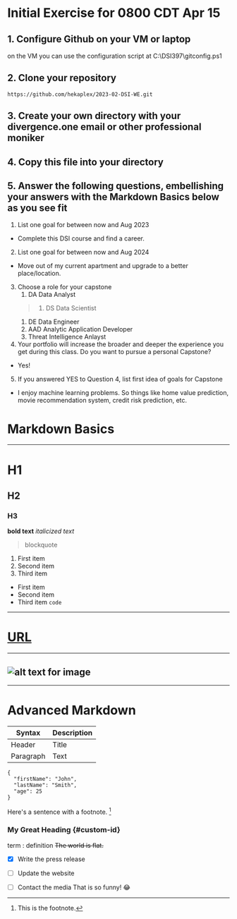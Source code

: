 # **Initial Exercise for 0800 CDT Apr 15**

## 1. Configure Github on your VM or laptop
on the VM you can use the configuration script at C:\DSI397\gitconfig.ps1
## 2. Clone your repository
`https://github.com/hekaplex/2023-02-DSI-WE.git`
## 3. Create your own directory with your divergence.one email or other professional moniker
## 4. Copy this file into your directory
## 5. Answer the following questions, embellishing your answers with the **Markdown Basics** below as you see fit
1. List one goal for between now and Aug 2023
* Complete this DSI course and find a career.
2. List one goal for between now and Aug 2024
* Move out of my current apartment and upgrade to a better place/location.
3. Choose a role for your capstone
   1. DA Data Analyst
   > 1. DS Data Scientist
   1. DE Data Engineer
   1. AAD Analytic Application Developer
   1. Threat Intelligence Anlayst 
4. Your portfolio will increase the broader and deeper the experience you get during this class. Do you want to pursue a personal Capstone?
* Yes!
5. If you answered YES to Question 4, list first idea of goals for Capstone
* I enjoy machine learning problems. So things like home value prediction, movie recommendation system, credit risk prediction, etc.


# **Markdown Basics**
---
# H1
## H2
### H3
**bold text**
*italicized text*
> blockquote
1. First item
2. Second item
3. Third item
- First item
- Second item
- Third item
`code`
---
# [URL](https://www.example.com)
---
![alt text for image](image.jpg)
---
---
 

# Advanced  Markdown
| Syntax | Description |
| ----------- | ----------- |
| Header | Title |
| Paragraph | Text |
```
{
  "firstName": "John",
  "lastName": "Smith",
  "age": 25
}
```
Here's a sentence with a footnote. [^1]

[^1]: This is the footnote.
### My Great Heading {#custom-id}
term
: definition
~~The world is flat.~~
- [x] Write the press release
- [ ] Update the website
- [ ] Contact the media
That is so funny! :joy:

